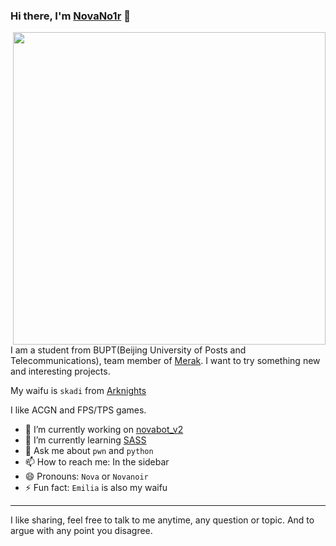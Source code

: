 ### Hi there, I'm [NovaNo1r](https://novanoir.dev) 👋

<img align="right" width="500" src="https://cdn.jsdelivr.net/gh/Nova-Noir/Nova-Noir/image.png">

I am a student from BUPT(Beijing University of Posts and Telecommunications), team member of [Merak](https://we.buptmerak.cn/). I want to try something new and interesting projects.

My waifu is `skadi` from [Arknights](https://ak.hypergryph.com/)

I like ACGN and FPS/TPS games.

- 🔭 I’m currently working on [novabot_v2](https://github.com/Nova-Noir/novabot_v2)
- 🌱 I’m currently learning [SASS](https://github.com/sass/sass)
- 💬 Ask me about `pwn` and `python`
- 📫 How to reach me: In the sidebar
- 😄 Pronouns: `Nova` or `Novanoir`
- ⚡ Fun fact: `Emilia` is also my waifu

---

I like sharing, feel free to talk to me anytime, any question or topic. And to argue with any point you disagree. 
